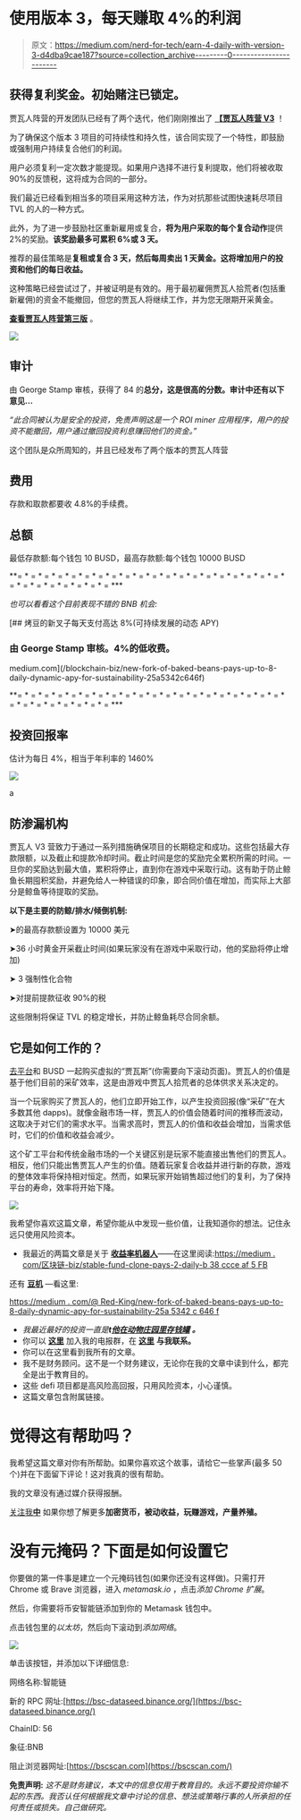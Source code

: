 # 使用版本 3，每天赚取 4%的利润

> 原文：<https://medium.com/nerd-for-tech/earn-4-daily-with-version-3-d4dba9cae187?source=collection_archive---------0----------------------->

## 获得复利奖金。初始赌注已锁定。

贾瓦人阵营的开发团队已经有了两个迭代，他们刚刚推出了 [**【贾瓦人阵营 V3**](https://redkingcrypto.com/jawav3) ！

为了确保这个版本 3 项目的可持续性和持久性，该合同实现了一个特性，即鼓励或强制用户持续复合他们的利润。

用户必须复利一定次数才能提现。如果用户选择不进行复利提取，他们将被收取 90%的反馈税，这将成为合同的一部分。

我们最近已经看到相当多的项目采用这种方法，作为对抗那些试图快速耗尽项目 TVL 的人的一种方式。

此外，为了进一步鼓励社区重新雇用或复合，**将为用户采取的每个复合动作**提供 2%的奖励。**该奖励最多可累积 6%或 3 天。**

推荐的最佳策略是**复租或复合 3 天，然后每周卖出 1 天黄金。这将增加用户的投资和他们的每日收益。**

这种策略已经尝试过了，并被证明是有效的。用于最初雇佣贾瓦人拾荒者(包括重新雇佣)的资金不能撤回，但您的贾瓦人将继续工作，并为您无限期开采黄金。

[**查看贾瓦人阵营第三版**](https://redkingcrypto.com/jawav3) 。

[![](img/e0af07103bf44d0f602ebf01d953073c.png)](https://redkingcrypto.com/jawav3)

## 审计

由 George Stamp 审核，获得了 84 的**总分，这是很高的分数。审计中还有以下意见…**

*“此合同被认为是安全的投资，免责声明这是一个 ROI miner 应用程序，用户的投资不能撤回，用户通过撤回投资利息赚回他们的资金。”*

这个团队是众所周知的，并且已经发布了两个版本的贾瓦人阵营

## 费用

存款和取款都要收 4.8%的手续费。

## 总额

最低存款额:每个钱包 10 BUSD，最高存款额:每个钱包 10000 BUSD

**= * = * = * = * = * = * = * = * = * = * = * = * = * = * = * = * = * = * = * = * = * = * = * = * = * = * = * = ***

*也可以看看这个目前表现不错的 BNB 机会:*

[](/blockchain-biz/new-fork-of-baked-beans-pays-up-to-8-daily-dynamic-apy-for-sustainability-25a5342c646f) [## 烤豆的新叉子每天支付高达 8%(可持续发展的动态 APY)

### 由 George Stamp 审核。4%的低收费。

medium.com](/blockchain-biz/new-fork-of-baked-beans-pays-up-to-8-daily-dynamic-apy-for-sustainability-25a5342c646f) 

**= * = * = * = * = * = * = * = * = * = * = * = * = * = * = * = * = * = * = * = * = * = * = * = * = * = * = * = ***

## 投资回报率

估计为每日 4%，相当于年利率的 1460%

[![](img/1630fb39cd299a2284da1b30f747f8e9.png)](https://redkingcrypto.com/jawav3)

a

## 防渗漏机构

贾瓦人 V3 营致力于通过一系列措施确保项目的长期稳定和成功。这些包括最大存款限额，以及截止和提款冷却时间。截止时间是您的奖励完全累积所需的时间。一旦你的奖励达到最大值，累积将停止，直到你在游戏中采取行动。这有助于防止鲸鱼长期囤积奖励，并避免给人一种错误的印象，即合同价值在增加，而实际上大部分是鲸鱼等待提取的奖励。

**以下是主要的防鲸/排水/倾倒机制:**

➤的最高存款额设置为 10000 美元

➤36 小时黄金开采截止时间(如果玩家没有在游戏中采取行动，他的奖励将停止增加)

➤ 3 强制性化合物

➤对提前提款征收 90%的税

这些限制将保证 TVL 的稳定增长，并防止鲸鱼耗尽合同余额。

## 它是如何工作的？

[去平台](https://redkingcrypto.com/jawav3)和 BUSD 一起购买虚拟的“贾瓦斯”(你需要向下滚动页面)。贾瓦人的价值是基于他们目前的采矿效率，这是由游戏中贾瓦人拾荒者的总体供求关系决定的。

当一个玩家购买了贾瓦人的，他们立即开始工作，以产生投资回报(像“采矿”在大多数其他 dapps)。就像金融市场一样，贾瓦人的价值会随着时间的推移而波动，这取决于对它们的需求水平。当需求高时，贾瓦人的价值和收益会增加，当需求低时，它们的价值和收益会减少。

这个矿工平台和传统金融市场的一个关键区别是玩家不能直接出售他们的贾瓦人。相反，他们只能出售贾瓦人产生的价值。随着玩家复合收益并进行新的存款，游戏的整体效率将保持相对恒定。然而，如果玩家开始销售超过他们的复利，为了保持平台的寿命，效率将开始下降。

[![](img/1630fb39cd299a2284da1b30f747f8e9.png)](https://redkingcrypto.com/jawav3)

我希望你喜欢这篇文章，希望你能从中发现一些价值，让我知道你的想法。记住永远只使用风险资本。

*   我最近的两篇文章是关于 [**收益率机器人**](https://redkingcrypto.com/yieldrobot)——在这里阅读:[https://medium . com/区块链-biz/stable-fund-clone-pays-2-daily-b 38 ccce af 5 FB](/blockchain-biz/stable-fund-clone-pays-2-daily-b38ccceaf5fb)

还有 [**豆机**](https://redkingcrypto.com/beanmachine) —看这里:

[https://medium . com/@ Red-King/new-fork-of-baked-beans-pays-up-to-8-daily-dynamic-apy-for-sustainability-25a 5342 c 646 f](/@Red-King/new-fork-of-baked-beans-pays-up-to-8-daily-dynamic-apy-for-sustainability-25a5342c646f)

*   *我最近最好的投资一直是****t***[***他在动物庄园里存钱罐***](https://redkingcrypto.com/animalfarm) ***。***
*   你可以 [**这里**](https://t.me/redkingcrypto) 加入我的电报群，在 [**这里**](https://twitter.com/RedKingDefi) **与我联系。**
*   你可以在这里看到我所有的文章。
*   我不是财务顾问。这不是一个财务建议，无论你在我的文章中读到什么，都完全是出于教育目的。
*   这些 defi 项目都是高风险高回报，只用风险资本，小心谨慎。
*   这篇文章包含附属链接。

# 觉得这有帮助吗？

我希望这篇文章对你有所帮助。如果你喜欢这个故事，请给它一些掌声(最多 50 个)并在下面留下评论！这对我真的很有帮助。

我的文章没有通过媒介获得报酬。

[关注我**中**](/@Red-King) 如果你想了解更多**加密货币，被动收益，玩赚游戏，产量养殖。**

# 没有元掩码？下面是如何设置它

你要做的第一件事是建立一个元掩码钱包(如果你还没有这样做)。只需打开 Chrome 或 Brave 浏览器，进入 *metamask.io* ，点击*添加 Chrome 扩展*。

然后，你需要将币安智能链添加到你的 Metamask 钱包中。

点击钱包里的*以太坊*，然后向下滚动到*添加网络*。

![](img/3c9664a305988777fb6135e90f6415f0.png)

单击该按钮，并添加以下详细信息:

网络名称:智能链

新的 RPC 网址:[https://bsc-dataseed.binance.org/](https://bsc-dataseed.binance.org/)

ChainID: 56

象征:BNB

阻止浏览器网址:[https://bscscan.com](https://bscscan.com/)

**免责声明:** *这不是财务建议，本文中的信息仅用于教育目的。永远不要投资你输不起的东西。我否认任何根据我文章中讨论的信息、想法或策略行事的人所承担的任何责任或损失。自己做研究。*